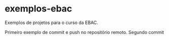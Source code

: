 # exemplos-ebac
Exemplos de projetos para o curso da EBAC.

Primeiro exemplo de commit e push no repositório remoto.
Segundo commit
